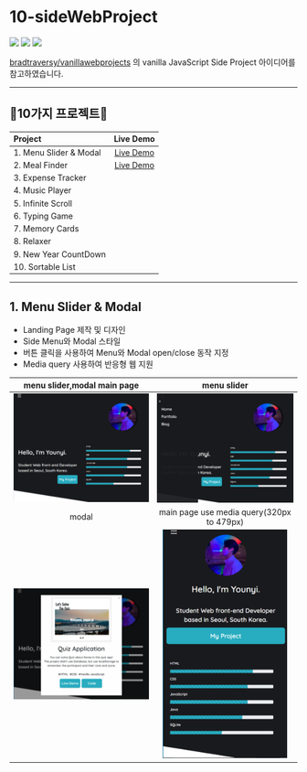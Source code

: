 # 10-sideWebProject

<img src="https://img.shields.io/badge/HTML-E34F26?style=flat-square&logo=html5&logoColor=white"/></a>
<img src="https://img.shields.io/badge/CSS3-1572B6?style=flat-square&logo=CSS3&logoColor=white"/></a>
<img src="https://img.shields.io/badge/JavaScript-F7DF1E?style=flat-square&logo=JavaScript&logoColor=white"/></a>

[bradtraversy/vanillawebprojects](https://github.com/bradtraversy/vanillawebprojects) 의 vanilla JavaScript Side Project 아이디어를 참고하였습니다.   

----------------------------------------------------       
## 🌈10가지 프로젝트🌈
|Project|Live Demo|
:----|:----:
|1. Menu Slider & Modal|[Live Demo](https://younyikim.github.io/10-sideWebProject/1.MenuSlider_Modal/index.html)|
|2. Meal Finder|[Live Demo](https://younyikim.github.io/10-sideWebProject/2.Meal_Finder/index.html)|
|3. Expense Tracker||
|4. Music Player||
|5. Infinite Scroll||
|6. Typing Game||
|7. Memory Cards||
|8. Relaxer||
|9. New Year CountDown||
|10. Sortable List||

----------------------------------------------------               
## 1. Menu Slider & Modal            
* Landing Page 제작 및 디자인
* Side Menu와 Modal 스타일
* 버튼 클릭을 사용하여 Menu와 Modal open/close 동작 지정
* Media query 사용하여 반응형 웹 지원

menu slider,modal main page           |  menu slider
:-------------------------:|:-------------------------:
<img src="/1.MenuSlider_Modal/image/menu_modal_main.PNG"> |<img src="/1.MenuSlider_Modal/image/menu_modal_main_side.PNG">
modal     |  main page use media query(320px to 479px)
<img src="/1.MenuSlider_Modal/image/menu_modal_modal.PNG"> | <img src="/1.MenuSlider_Modal/image/menu_modal_main_media.PNG" height="400px">
